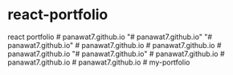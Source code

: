 # react-portfolio
react portfolio
#   p a n a w a t 7 . g i t h u b . i o  
 "# panawat7.github.io" 
"# panawat7.github.io" 
#   p a n a w a t 7 . g i t h u b . i o  
 #   p a n a w a t 7 . g i t h u b . i o  
 #   p a n a w a t 7 . g i t h u b . i o  
 "# panawat7.github.io" 
#   p a n a w a t 7 . g i t h u b . i o  
 #   p a n a w a t 7 . g i t h u b . i o  
 #   p a n a w a t 7 . g i t h u b . i o  
 #   m y - p o r t f o l i o  
 